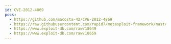 ```yaml
---
id: CVE-2012-4869
pocs:
  - https://github.com/macosta-42/CVE-2012-4869
  - https://raw.githubusercontent.com/rapid7/metasploit-framework/master/modules/exploits/unix/http/freepbx_callmenum.rb
  - https://www.exploit-db.com/raw/18649
  - https://www.exploit-db.com/raw/18659
---
```

